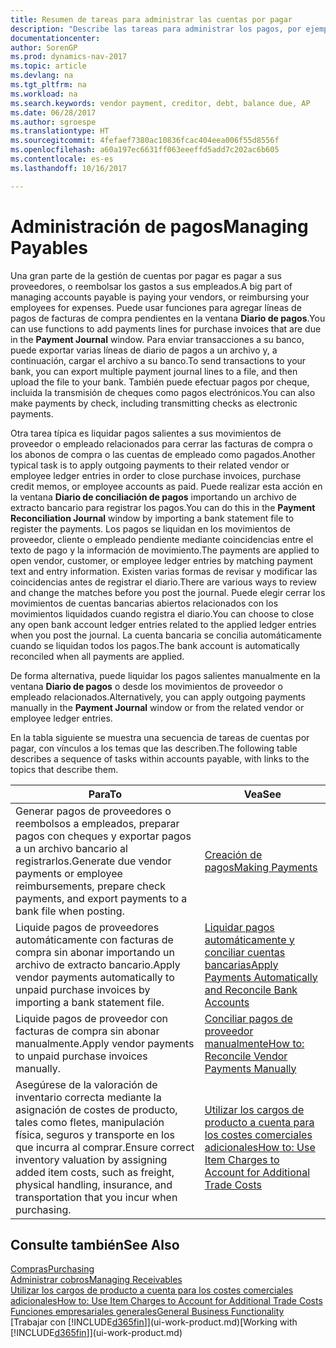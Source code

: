 ```yaml
---
title: Resumen de tareas para administrar las cuentas por pagar
description: "Describe las tareas para administrar los pagos, por ejemplo, los pagos a acreedores o la liquidación de pagos salientes en movimientos para cerrar facturas o abonos."
documentationcenter: 
author: SorenGP
ms.prod: dynamics-nav-2017
ms.topic: article
ms.devlang: na
ms.tgt_pltfrm: na
ms.workload: na
ms.search.keywords: vendor payment, creditor, debt, balance due, AP
ms.date: 06/28/2017
ms.author: sgroespe
ms.translationtype: HT
ms.sourcegitcommit: 4fefaef7380ac10836fcac404eea006f55d8556f
ms.openlocfilehash: a60a197ec6631ff063eeeffd5add7c202ac6b605
ms.contentlocale: es-es
ms.lasthandoff: 10/16/2017

---
```

# <a name="managing-payables"></a><span data-ttu-id="1305d-103">Administración de pagos</span><span class="sxs-lookup"><span data-stu-id="1305d-103">Managing Payables</span></span>
<span data-ttu-id="1305d-104">Una gran parte de la gestión de cuentas por pagar es pagar a sus proveedores, o reembolsar los gastos a sus empleados.</span><span class="sxs-lookup"><span data-stu-id="1305d-104">A big part of managing accounts payable is paying your vendors, or reimbursing your employees for expenses.</span></span> <span data-ttu-id="1305d-105">Puede usar funciones para agregar líneas de pagos de facturas de compra pendientes en la ventana **Diario de pagos**.</span><span class="sxs-lookup"><span data-stu-id="1305d-105">You can use functions to add payments lines for purchase invoices that are due in the **Payment Journal** window.</span></span> <span data-ttu-id="1305d-106">Para enviar transacciones a su banco, puede exportar varias líneas de diario de pagos a un archivo y, a continuación, cargar el archivo a su banco.</span><span class="sxs-lookup"><span data-stu-id="1305d-106">To send transactions to your bank, you can export multiple payment journal lines to a file, and then upload the file to your bank.</span></span> <span data-ttu-id="1305d-107">También puede efectuar pagos por cheque, incluida la transmisión de cheques como pagos electrónicos.</span><span class="sxs-lookup"><span data-stu-id="1305d-107">You can also make payments by check, including transmitting checks as electronic payments.</span></span>

<span data-ttu-id="1305d-108">Otra tarea típica es liquidar pagos salientes a sus movimientos de proveedor o empleado relacionados para cerrar las facturas de compra o los abonos de compra o las cuentas de empleado como pagados.</span><span class="sxs-lookup"><span data-stu-id="1305d-108">Another typical task is to apply outgoing payments to their related vendor or employee ledger entries in order to close purchase invoices, purchase credit memos, or employee accounts as paid.</span></span> <span data-ttu-id="1305d-109">Puede realizar esta acción en la ventana **Diario de conciliación de pagos** importando un archivo de extracto bancario para registrar los pagos.</span><span class="sxs-lookup"><span data-stu-id="1305d-109">You can do this in the **Payment Reconciliation Journal** window by importing a bank statement file to register the payments.</span></span> <span data-ttu-id="1305d-110">Los pagos se liquidan en los movimientos de proveedor, cliente o empleado pendiente mediante coincidencias entre el texto de pago y la información de movimiento.</span><span class="sxs-lookup"><span data-stu-id="1305d-110">The payments are applied to open vendor, customer, or employee ledger entries by matching payment text and entry information.</span></span> <span data-ttu-id="1305d-111">Existen varias formas de revisar y modificar las coincidencias antes de registrar el diario.</span><span class="sxs-lookup"><span data-stu-id="1305d-111">There are various ways to review and change the matches before you post the journal.</span></span> <span data-ttu-id="1305d-112">Puede elegir cerrar los movimientos de cuentas bancarias abiertos relacionados con los movimientos liquidados cuando registra el diario.</span><span class="sxs-lookup"><span data-stu-id="1305d-112">You can choose to close any open bank account ledger entries related to the applied ledger entries when you post the journal.</span></span> <span data-ttu-id="1305d-113">La cuenta bancaria se concilia automáticamente cuando se liquidan todos los pagos.</span><span class="sxs-lookup"><span data-stu-id="1305d-113">The bank account is automatically reconciled when all payments are applied.</span></span>

<span data-ttu-id="1305d-114">De forma alternativa, puede liquidar los pagos salientes manualmente en la ventana **Diario de pagos** o desde los movimientos de proveedor o empleado relacionados.</span><span class="sxs-lookup"><span data-stu-id="1305d-114">Alternatively, you can apply outgoing payments manually in the **Payment Journal** window or from the related vendor or employee ledger entries.</span></span>

<span data-ttu-id="1305d-115">En la tabla siguiente se muestra una secuencia de tareas de cuentas por pagar, con vínculos a los temas que las describen.</span><span class="sxs-lookup"><span data-stu-id="1305d-115">The following table describes a sequence of tasks within accounts payable, with links to the topics that describe them.</span></span>

| <span data-ttu-id="1305d-116">Para</span><span class="sxs-lookup"><span data-stu-id="1305d-116">To</span></span> | <span data-ttu-id="1305d-117">Vea</span><span class="sxs-lookup"><span data-stu-id="1305d-117">See</span></span> |
| --- | --- |
| <span data-ttu-id="1305d-118">Generar pagos de proveedores o reembolsos a empleados, preparar pagos con cheques y exportar pagos a un archivo bancario al registrarlos.</span><span class="sxs-lookup"><span data-stu-id="1305d-118">Generate due vendor payments or employee reimbursements, prepare check payments, and export payments to a bank file when posting.</span></span> |[<span data-ttu-id="1305d-119">Creación de pagos</span><span class="sxs-lookup"><span data-stu-id="1305d-119">Making Payments</span></span>](payables-make-payments.md) |
| <span data-ttu-id="1305d-120">Liquide pagos de proveedores automáticamente con facturas de compra sin abonar importando un archivo de extracto bancario.</span><span class="sxs-lookup"><span data-stu-id="1305d-120">Apply vendor payments automatically to unpaid purchase invoices by importing a bank statement file.</span></span> |[<span data-ttu-id="1305d-121">Liquidar pagos automáticamente y conciliar cuentas bancarias</span><span class="sxs-lookup"><span data-stu-id="1305d-121">Apply Payments Automatically and Reconcile Bank Accounts</span></span>](receivables-apply-payments-auto-reconcile-bank-accounts.md) |
| <span data-ttu-id="1305d-122">Liquide pagos de proveedor con facturas de compra sin abonar manualmente.</span><span class="sxs-lookup"><span data-stu-id="1305d-122">Apply vendor payments to unpaid purchase invoices manually.</span></span> |[<span data-ttu-id="1305d-123">Conciliar pagos de proveedor manualmente</span><span class="sxs-lookup"><span data-stu-id="1305d-123">How to: Reconcile Vendor Payments Manually</span></span>](payables-how-apply-purchase-transactions-manually.md) |
|<span data-ttu-id="1305d-124">Asegúrese de la valoración de inventario correcta mediante la asignación de costes de producto, tales como fletes, manipulación física, seguros y transporte en los que incurra al comprar.</span><span class="sxs-lookup"><span data-stu-id="1305d-124">Ensure correct inventory valuation by assigning added item costs, such as freight, physical handling, insurance, and transportation that you incur when purchasing.</span></span>|[<span data-ttu-id="1305d-125">Utilizar los cargos de producto a cuenta para los costes comerciales adicionales</span><span class="sxs-lookup"><span data-stu-id="1305d-125">How to: Use Item Charges to Account for Additional Trade Costs</span></span>](payables-how-assign-item-charges.md)|

## <a name="see-also"></a><span data-ttu-id="1305d-126">Consulte también</span><span class="sxs-lookup"><span data-stu-id="1305d-126">See Also</span></span>
[<span data-ttu-id="1305d-127">Compras</span><span class="sxs-lookup"><span data-stu-id="1305d-127">Purchasing</span></span>](purchasing-manage-purchasing.md)  
[<span data-ttu-id="1305d-128">Administrar cobros</span><span class="sxs-lookup"><span data-stu-id="1305d-128">Managing Receivables</span></span>](receivables-manage-receivables.md)  
[<span data-ttu-id="1305d-129">Utilizar los cargos de producto a cuenta para los costes comerciales adicionales</span><span class="sxs-lookup"><span data-stu-id="1305d-129">How to: Use Item Charges to Account for Additional Trade Costs</span></span>](payables-how-assign-item-charges.md)  
[<span data-ttu-id="1305d-130">Funciones empresariales generales</span><span class="sxs-lookup"><span data-stu-id="1305d-130">General Business Functionality</span></span>](ui-across-business-areas.md)  
<span data-ttu-id="1305d-131">[Trabajar con [!INCLUDE[d365fin](includes/d365fin_md.md)]](ui-work-product.md)</span><span class="sxs-lookup"><span data-stu-id="1305d-131">[Working with [!INCLUDE[d365fin](includes/d365fin_md.md)]](ui-work-product.md)</span></span>

